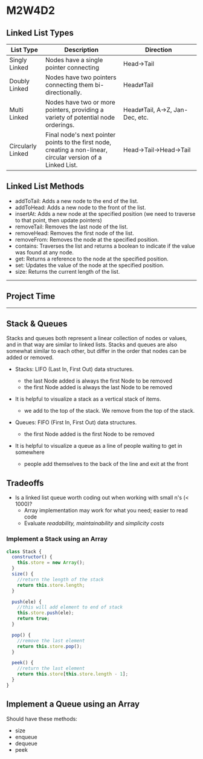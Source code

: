 # M2W4D2

## Linked List Types

| List Type         | Description                                                                                                   | Direction                     |
| ----------------- | ------------------------------------------------------------------------------------------------------------- | ----------------------------- |
| Singly Linked     | Nodes have a single pointer connecting                                                                        | Head→Tail                     |
| Doubly Linked     | Nodes have two pointers connecting them bi-directionally.                                                     | Head⇄Tail                     |
| Multi Linked   | Nodes have two or more pointers, providing a variety of potential node orderings.                             | Head⇄Tail, A→Z, Jan-Dec, etc. |
| Circularly Linked | Final node's next pointer points to the first node, creating a non-linear, circular version of a Linked List. | Head→Tail→Head→Tail           |

## Linked List Methods

- addToTail: Adds a new node to the end of the list.
- addToHead: Adds a new node to the front of the list.
- insertAt: Adds a new node at the specified position (we need to traverse to
  that point, then update pointers)
- removeTail: Removes the last node of the list.
- removeHead: Removes the first node of the list.
- removeFrom: Removes the node at the specified position.
- contains: Traverses the list and returns a boolean to indicate if the value
  was found at any node.
- get: Returns a reference to the node at the specified position.
- set: Updates the value of the node at the specified position.
- size: Returns the current length of the list.

---

## Project Time

---

## Stack & Queues

Stacks and queues both represent a linear collection of nodes or values, and in
that way are similar to linked lists. Stacks and queues are also somewhat
similar to each other, but differ in the order that nodes can be added or
removed.

- Stacks: LIFO (Last In, First Out) data structures.
  - the last Node added is always the first Node to be removed
  - the first Node added is always the last Node to be removed
- It is helpful to visualize a stack as a vertical stack of items.

  - we add to the top of the stack. We remove from the top of the stack.

- Queues: FIFO (First In, First Out) data structures.
  - the first Node added is the first Node to be removed
- It is helpful to visualize a queue as a line of people waiting to get in somewhere
  - people add themselves to the back of the line and exit at the front

## Tradeoffs

- Is a linked list queue worth coding out when working with small n's (< 1000)?
  - Array implementation may work for what you need; easier to read code
  - Evaluate _readability, maintainability_ and _simplicity costs_

### Implement a Stack using an Array

```js
class Stack {
  constructor() {
    this.store = new Array();
  }
  size() {
    //return the length of the stack
    return this.store.length;
  }

  push(ele) {
    //this will add element to end of stack
    this.store.push(ele);
    return true;
  }

  pop() {
    //remove the last element
    return this.store.pop();
  }

  peek() {
    //return the last element
    return this.store[this.store.length - 1];
  }
}
```

## Implement a Queue using an Array

Should have these methods:

- size
- enqueue
- dequeue
- peek